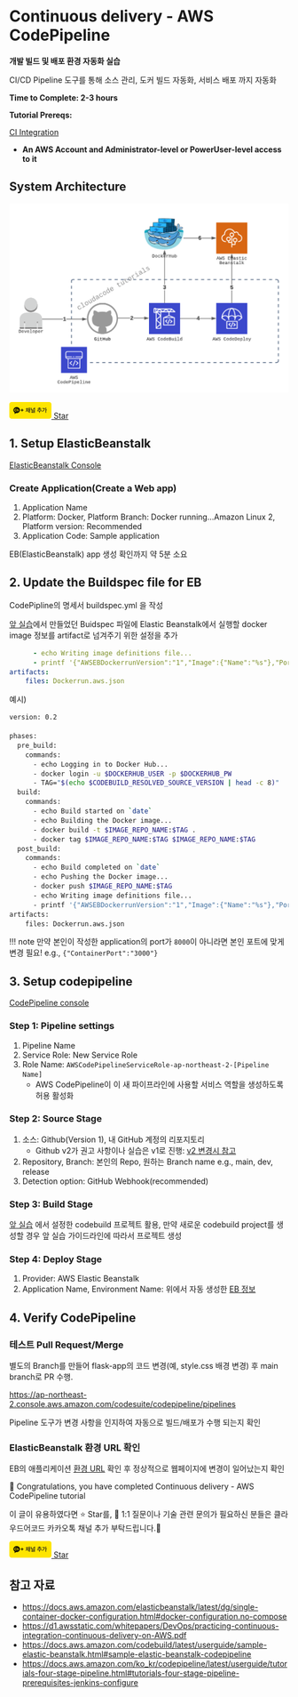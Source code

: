 # Continuous delivery - AWS CodePipeline

**개발 빌드 및 배포 환경 자동화 실습**

CI/CD Pipeline 도구를 통해 소스 관리, 도커 빌드 자동화, 서비스 배포 까지 자동화

**Time to Complete: 2-3 hours**

**Tutorial Prereqs:**

[CI Integration](./github-aws-codebuild-dockerhub.md)

* **An AWS Account and Administrator-level or PowerUser-level access to it**

## System Architecture
![Architecture](./assets/continuous-delivery-codepipeline.png)

<div>
<a id="channel-add-button" target="_blank" href="http://pf.kakao.com/_nxoaTs">
  <img src="../../../assets/channel_add_small.png" alt="kakao channel add button"/>
</a>
<a class="github-button" href="https://github.com/cloudacode/tutorials" data-icon="octicon-star" data-size="large" data-show-count="true" aria-label="Star cloudacode/tutorials on GitHub">Star</a>
</div>

## 1. Setup ElasticBeanstalk

[ElasticBeanstalk Console](https://ap-northeast-2.console.aws.amazon.com/elasticbeanstalk/home?region=ap-northeast-2#/welcome)

### Create Application(Create a Web app)

1. Application Name
2. Platform: Docker, Platform Branch: Docker running...Amazon Linux 2, Platform version: Recommended
3. Application Code: Sample application

EB(ElasticBeanstalk) app 생성 확인까지 약 5분 소요

## 2. Update the Buildspec file for EB

CodePipline의 명세서 buildspec.yml 을 작성

[앞 실습](./github-aws-codebuild-dockerhub.md)에서 만들었던 Buidspec 파일에 Elastic Beanstalk에서 실행할 docker image 정보를 artifact로 넘겨주기 위한 설정을 추가

```yaml
      - echo Writing image definitions file...
      - printf '{"AWSEBDockerrunVersion":"1","Image":{"Name":"%s"},"Ports":[{"ContainerPort":"5000"}]}' $IMAGE_REPO_NAME:$TAG > Dockerrun.aws.json
artifacts:
    files: Dockerrun.aws.json
``` 

예시)
```bash
version: 0.2

phases:
  pre_build:
    commands:
      - echo Logging in to Docker Hub...
      - docker login -u $DOCKERHUB_USER -p $DOCKERHUB_PW
      - TAG="$(echo $CODEBUILD_RESOLVED_SOURCE_VERSION | head -c 8)"
  build:
    commands:
      - echo Build started on `date`
      - echo Building the Docker image...
      - docker build -t $IMAGE_REPO_NAME:$TAG .
      - docker tag $IMAGE_REPO_NAME:$TAG $IMAGE_REPO_NAME:$TAG
  post_build:
    commands:
      - echo Build completed on `date`
      - echo Pushing the Docker image...
      - docker push $IMAGE_REPO_NAME:$TAG
      - echo Writing image definitions file...
      - printf '{"AWSEBDockerrunVersion":"1","Image":{"Name":"%s"},"Ports":[{"ContainerPort":"5000"}]}' $IMAGE_REPO_NAME:$TAG > Dockerrun.aws.json
artifacts:
    files: Dockerrun.aws.json
```

!!! note
      만약 본인이 작성한 application의 port가 `8000`이 아니라면 본인 포트에 맞게 변경 필요!
      e.g., `{"ContainerPort":"3000"}`

## 3. Setup codepipeline

[CodePipeline console](https://ap-northeast-2.console.aws.amazon.com/codesuite/codepipeline/pipelines)

### Step 1: Pipeline settings
1. Pipeline Name
2. Service Role: New Service Role
3. Role Name: `AWSCodePipelineServiceRole-ap-northeast-2-[Pipeline Name]`
   - AWS CodePipeline이 이 새 파이프라인에 사용할 서비스 역할을 생성하도록 허용 활성화
  
### Step 2: Source Stage
1. 소스: Github(Version 1), 내 GitHub 계정의 리포지토리
   - Github v2가 권고 사항이나 실습은 v1로 진행: [v2 변경시 참고](https://docs.aws.amazon.com/ko_kr/codepipeline/latest/userguide/update-github-action-connections.html)
2. Repository, Branch: 본인의 Repo, 원하는 Branch name e.g., main, dev, release
3. Detection option: GitHub Webhook(recommended)

### Step 3: Build Stage

[앞 실습](./github-aws-codebuild-dockerhub.md)
에서 설정한 codebuild 프로젝트 활용, 만약 새로운 codebuild project를 생성할 경우 앞 실습 가이드라인에 따라서 프로젝트 생성

### Step 4: Deploy Stage
1. Provider: AWS Elastic Beanstalk
2. Application Name, Environment Name: 위에서 자동 생성한 [EB 정보](#create-applicationcreate-a-web-app)

## 4. Verify CodePipeline

### 테스트 Pull Request/Merge 

별도의 Branch를 만들어 flask-app의 코드 변경(예, style.css 배경 변경) 후 main branch로 PR 수행.

https://ap-northeast-2.console.aws.amazon.com/codesuite/codepipeline/pipelines

Pipeline 도구가 변경 사항을 인지하여 자동으로 빌드/배포가 수행 되는지 확인

### ElasticBeanstalk 환경 URL 확인 

EB의 애플리케이션 [환경 URL](#create-applicationcreate-a-web-app) 확인 후 정상적으로 웹페이지에 변경이 일어났는지 확인

🎉 Congratulations, you have completed Continuous delivery - AWS CodePipeline tutorial

이 글이 유용하였다면 ⭐ Star를, 💬 1:1 질문이나 기술 관련 문의가 필요하신 분들은 클라우드어코드 카카오톡 채널 추가 부탁드립니다.🤗

<div>
<a id="channel-add-button" target="_blank" href="http://pf.kakao.com/_nxoaTs">
  <img src="../../../assets/channel_add_small.png" alt="kakao channel add button"/>
</a>
<a class="github-button" href="https://github.com/cloudacode/tutorials" data-icon="octicon-star" data-size="large" data-show-count="true" aria-label="Star cloudacode/tutorials on GitHub">Star</a>
</div>

<script async defer src="https://buttons.github.io/buttons.js"></script>

## 참고 자료

- https://docs.aws.amazon.com/elasticbeanstalk/latest/dg/single-container-docker-configuration.html#docker-configuration.no-compose
- https://d1.awsstatic.com/whitepapers/DevOps/practicing-continuous-integration-continuous-delivery-on-AWS.pdf
- https://docs.aws.amazon.com/codebuild/latest/userguide/sample-elastic-beanstalk.html#sample-elastic-beanstalk-codepipeline
- https://docs.aws.amazon.com/ko_kr/codepipeline/latest/userguide/tutorials-four-stage-pipeline.html#tutorials-four-stage-pipeline-prerequisites-jenkins-configure